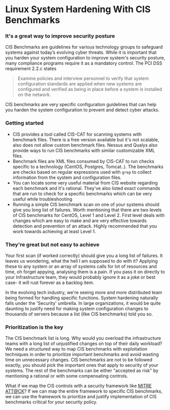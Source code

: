 # Linux System Hardening With CIS Benchmarks 

### It's a great way to improve security posture

CIS Benchmarks are guidelines for various technology groups to safeguard systems against today’s evolving cyber threats. While it is important that you harden your system configuration to improve system's security posture, many compliance programs require it as a mandatory control. 
The PCI DSS requirement 2.2.c states
> Examine policies and interview personnel to verify that system configuration standards are applied when new systems are configured and verified as being in place before a system is installed on the network.

CIS benchmarks are very specific configuration guidelines that can help you harden the system configuration to prevent and detect cyber attacks. 

### Getting started

* CIS provides a tool called CIS-CAT for scanning systems with benchmark files. There is a free version available but it's not scalable, also does not allow custom benchmark files. Nessus and Qualys also provide ways to run CIS benchmarks with similar customizable XML files.
* Benchmark files are XML files consumed by CIS-CAT to run checks specific to a technology (CentOS, Postgres, Tomcat..). The benchmarks are checks based on regular expressions used with `grep` to collect information from the system and configuration files.
* You can locate some very useful material from CIS website regarding each benchmark and it's rational. They've also listed exact commands that are run to check for a specific benchmarks which can be very useful while troubleshooting
* Running a simple CIS benchmark scan on one of your systems should give you long list of failures. Worth mentioning that there are two levels of CIS benchmarks for CentOS, Level 1 and Level 2. First level deals with changes which are easy to make and are very effective towards detection and prevention of an attack. Highly recommended that you work towards achieving at least Level 1.

### They're great but not easy to achieve

Your first scan (if worked correctly) should give you a long list of failures. It leaves us wondering, what the hell I am supposed to do with it? Applying these to any system or an array of systems calls for lot of resources and time, oh forget appying, analysing them is a pain. If you pass it on directly to your Infrastructure team, they would probably ignore it as a joke or best case- it will rust forever as a backlog item.

In the evolving tech industry, we're seeing more and more distributed team being formed for handling specific functions. System hardening naturally falls under the 'Security' umbrella. In large organizations, it would be quite daunting to justify need for making system configuration changes to thousands of servers because a list (like CIS benchmarks) told you so. 

### Prioritization is the key

The CIS benchmark list is long. Why would you overload the infrastructure teams with a long list of unjustified changes on top of their daily workload? We need a structured way to map CIS benchmarks with exploitation techniques in order to prioritize important benchmarks and avoid wasting time on unnecessary changes. CIS benchmarks are not to be followed exactly, you should pick the important ones that apply to security of your systems. The rest of the benchmarks can be either "accepted as risk" by mentioning a rational or  with some compensating controls.

What if we map the CIS controls with a security framework like [MITRE ATT@CK](https://attack.mitre.org/matrices/enterprise/linux/)? If we can map the entire framework to specific CIS benchmarks, we can use the framework to prioritize and justify implementation of CIS benchmarks critical for your security policy.


